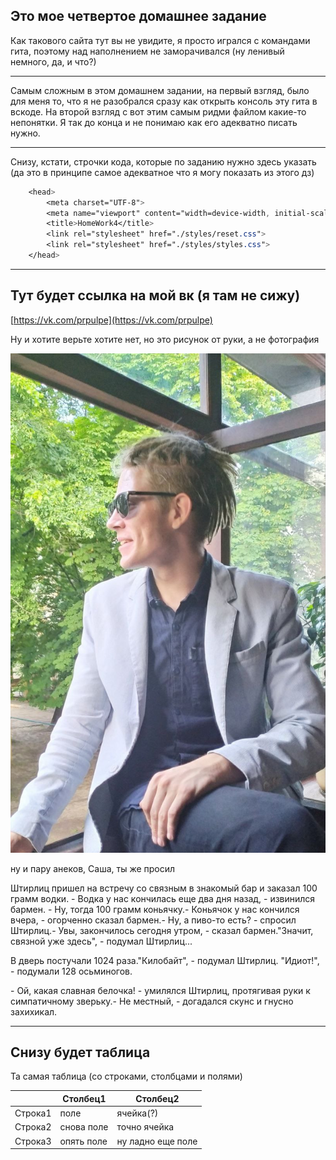 ## Это мое четвертое домашнее задание

Как такового сайта тут вы не увидите, я просто игрался с командами гита, поэтому над наполнением не заморачивался (ну ленивый немного, да, и что?)

---

Самым сложным в этом домашнем задании, на первый взгляд, было для меня то, что я не разобрался сразу как открыть консоль эту гита в вскоде. На второй взгляд с вот этим самым ридми файлом какие-то непонятки. Я так до конца и не понимаю как его адекватно писать нужно.

---

Снизу, кстати, строчки кода, которые по заданию нужно здесь указать (да это в принципе самое адекватное что я могу показать из этого дз)

```css
    <head>
        <meta charset="UTF-8">
        <meta name="viewport" content="width=device-width, initial-scale=1.0">
        <title>HomeWork4</title>
        <link rel="stylesheet" href="./styles/reset.css">
        <link rel="stylesheet" href="./styles/styles.css">
    </head>
```

---

## Тут будет ссылка на мой вк (я там не сижу)

[https://vk.com/prpulpe](https://vk.com/prpulpe)

Ну и хотите верьте хотите нет, но это рисунок от руки, а не фотография

![masterpiece of nature](me.jpg)

ну и пару анеков, Саша, ты же просил

Штирлиц пришел на встречу со связным в знакомый бар и заказал 100 грамм водки. - Водка у нас кончилась еще два дня назад, - извинился бармен. - Ну, тогда 100 грамм коньячку.- Коньячок у нас кончился вчера, - огорченно сказал бармен.- Ну, а пиво-то есть? - спросил Штирлиц.- Увы, закончилось сегодня утром, - сказал бармен."Значит, связной уже здесь", - подумал Штирлиц... 

В дверь постучали 1024 раза."Килобайт", - подумал Штирлиц. "Идиот!", - подумали 128 осьминогов. 

\- Ой, какая славная белочка! - умилялся Штирлиц, протягивая руки к симпатичному зверьку.- Не местный, - догадался скунс и гнусно захихикал.

---

## Снизу будет таблица

Та самая таблица (со строками, столбцами и полями)

|   | Столбец1 | Столбец2 |
| --- | --- | --- |
| Строка1 | поле | ячейка(?) |
| Строка2 | снова поле | точно ячейка |
| Строка3 | опять поле | ну ладно еще поле |